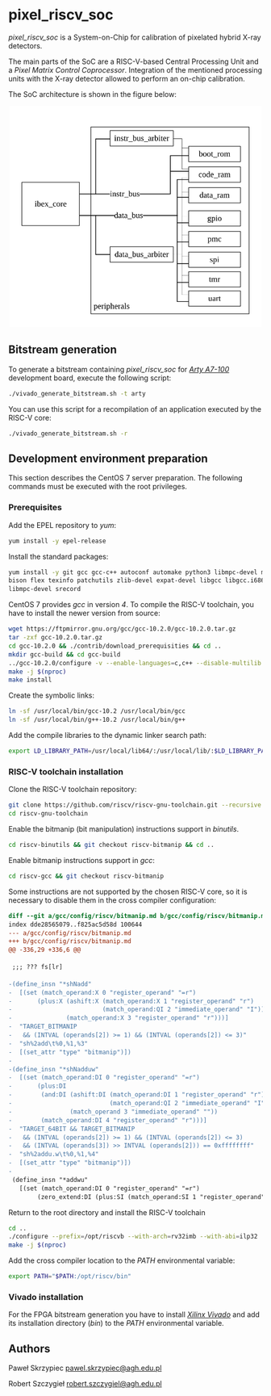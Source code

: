 # pixel_riscv_soc

_pixel\_riscv\_soc_ is a System-on-Chip for calibration of pixelated hybrid X-ray detectors.

The main parts of the SoC are a RISC-V-based Central Processing Unit and a _Pixel Matrix Control
Coprocessor_. Integration of the mentioned processing units with the X-ray detector allowed to
perform an on-chip calibration.

The SoC architecture is shown in the figure below:
<p align="center"><img src="soc_arch.svg" width="500"></p>


## Bitstream generation

To generate a bitstream containing _pixel\_riscv\_soc_ for
[_Arty A7-100_](https://reference.digilentinc.com/reference/programmable-logic/arty-a7/start)
development board, execute the following script:
```bash
./vivado_generate_bitstream.sh -t arty
```

You can use this script for a recompilation of an application executed by the RISC-V core:
```bash
./vivado_generate_bitstream.sh -r
```


## Development environment preparation

This section describes the CentOS 7 server preparation. The following commands must be executed with
the root privileges.


### Prerequisites

Add the EPEL repository to _yum_:
```bash
yum install -y epel-release
```

Install the standard packages:
```bash
yum install -y git gcc gcc-c++ autoconf automake python3 libmpc-devel mpfr-devel gmp-devel gawk \
bison flex texinfo patchutils zlib-devel expat-devel libgcc libgcc.i686 glibc-devel glibc-devel.i686 \
libmpc-devel srecord
```

CentOS 7 provides _gcc_ in version _4_. To compile the RISC-V toolchain, you have to install the
newer version from source:
```bash
wget https://ftpmirror.gnu.org/gcc/gcc-10.2.0/gcc-10.2.0.tar.gz
tar -zxf gcc-10.2.0.tar.gz
cd gcc-10.2.0 && ./contrib/download_prerequisities && cd ..
mkdir gcc-build && cd gcc-build
../gcc-10.2.0/configure -v --enable-languages=c,c++ --disable-multilib --program-suffix=-10.2
make -j $(nproc)
make install
```

Create the symbolic links:
```bash
ln -sf /usr/local/bin/gcc-10.2 /usr/local/bin/gcc
ln -sf /usr/local/bin/g++-10.2 /usr/local/bin/g++
```

Add the compile libraries to the dynamic linker search path:
```bash
export LD_LIBRARY_PATH=/usr/local/lib64/:/usr/local/lib/:$LD_LIBRARY_PATH
```


### RISC-V toolchain installation

Clone the RISC-V toolchain repository:
```bash
git clone https://github.com/riscv/riscv-gnu-toolchain.git --recursive
cd riscv-gnu-toolchain
```

Enable the bitmanip (bit manipulation) instructions support in _binutils_.
```bash
cd riscv-binutils && git checkout riscv-bitmanip && cd ..
```

Enable bitmanip instructions support in _gcc_:
```bash
cd riscv-gcc && git checkout riscv-bitmanip
```

Some instructions are not supported by the chosen RISC-V core, so it is necessary to disable them
in the cross compiler configuration:
```diff
diff --git a/gcc/config/riscv/bitmanip.md b/gcc/config/riscv/bitmanip.md
index dde28565079..f825ac5d58d 100644
--- a/gcc/config/riscv/bitmanip.md
+++ b/gcc/config/riscv/bitmanip.md
@@ -336,29 +336,6 @@

 ;;; ??? fs[lr]

-(define_insn "*shNadd"
-  [(set (match_operand:X 0 "register_operand" "=r")
-       (plus:X (ashift:X (match_operand:X 1 "register_operand" "r")
-                         (match_operand:QI 2 "immediate_operand" "I"))
-               (match_operand:X 3 "register_operand" "r")))]
-  "TARGET_BITMANIP
-   && (INTVAL (operands[2]) >= 1) && (INTVAL (operands[2]) <= 3)"
-  "sh%2add\t%0,%1,%3"
-  [(set_attr "type" "bitmanip")])
-
-(define_insn "*shNadduw"
-  [(set (match_operand:DI 0 "register_operand" "=r")
-       (plus:DI
-        (and:DI (ashift:DI (match_operand:DI 1 "register_operand" "r")
-                           (match_operand:QI 2 "immediate_operand" "I"))
-                (match_operand 3 "immediate_operand" ""))
-        (match_operand:DI 4 "register_operand" "r")))]
-  "TARGET_64BIT && TARGET_BITMANIP
-   && (INTVAL (operands[2]) >= 1) && (INTVAL (operands[2]) <= 3)
-   && (INTVAL (operands[3]) >> INTVAL (operands[2])) == 0xffffffff"
-  "sh%2addu.w\t%0,%1,%4"
-  [(set_attr "type" "bitmanip")])
-
 (define_insn "*addwu"
   [(set (match_operand:DI 0 "register_operand" "=r")
        (zero_extend:DI (plus:SI (match_operand:SI 1 "register_operand" "r")
```

Return to the root directory and install the RISC-V toolchain
```bash
cd ..
./configure --prefix=/opt/riscvb --with-arch=rv32imb --with-abi=ilp32
make -j $(nproc)
```

Add the cross compiler location to the _PATH_ environmental variable:
```bash
export PATH="$PATH:/opt/riscv/bin"
```

### Vivado installation

For the FPGA bitstream generation you have to install
[_Xilinx Vivado_](https://www.xilinx.com/support/download.html) and add its installation directory
(_bin_) to the _PATH_ environmental variable.


## Authors

Paweł Skrzypiec <pawel.skrzypiec@agh.edu.pl>

Robert Szczygieł <robert.szczygiel@agh.edu.pl>
